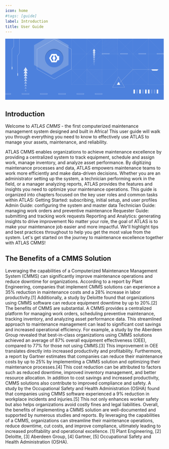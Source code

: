 ```yaml
---
icon: home
#tags: [guide]
label: Introduction
title: User Guide
---
```


![](static/img/banner.png)

## Introduction

Welcome to *ATLAS CMMS* - the first computerized maintenance management system designed and built in Africa! This user guide will walk you through everything you need to know to effectively use ATLAS to manage your assets, maintenance, and reliability.

ATLAS CMMS enables organizations to achieve maintenance excellence by providing a centralized system to track equipment, schedule and assign work, manage inventory, and analyze asset performance. By digitizing maintenance processes and data, ATLAS empowers maintenance teams to work more efficiently and make data-driven decisions.
Whether you are an administrator setting up the system, a technician performing work in the field, or a manager analyzing reports, ATLAS provides the features and insights you need to optimize your maintenance operations. This guide is organized into chapters focused on the key user roles and common tasks within ATLAS:
Getting Started: subscribing, initial setup, and user profiles
Admin Guide: configuring the system and master data
Technician Guide: managing work orders and preventive maintenance
Requester Guide: submitting and tracking work requests
Reporting and Analytics: generating insights to drive improvement
No matter your role, the goal of ATLAS is to make your maintenance job easier and more impactful. We'll highlight tips and best practices throughout to help you get the most value from the system. Let's get started on the journey to maintenance excellence together with ATLAS CMMS!

## The Benefits of a CMMS Solution
Leveraging the capabilities of a Computerized Maintenance Management System (CMMS) can significantly improve maintenance operations and reduce downtime for organizations. According to a report by Plant Engineering, companies that implement CMMS solutions can experience a 35% reduction in maintenance costs and a 28% increase in labor productivity.[1] Additionally, a study by Deloitte found that organizations using CMMS software can reduce equipment downtime by up to 20%.[2]
The benefits of CMMS are substantial. A CMMS provides a centralized platform for managing work orders, scheduling preventive maintenance, tracking inventory, and analyzing asset performance data. This streamlined approach to maintenance management can lead to significant cost savings and increased operational efficiency.
For example, a study by the Aberdeen Group revealed that best-in-class organizations using CMMS solutions achieved an average of 87% overall equipment effectiveness (OEE), compared to 77% for those not using CMMS.[3] This improvement in OEE translates directly into increased productivity and profitability.
Furthermore, a report by Gartner estimates that companies can reduce their maintenance costs by up to 25% by implementing a CMMS solution and optimizing their maintenance processes.[4] This cost reduction can be attributed to factors such as reduced downtime, improved inventory management, and better resource allocation.
In addition to cost savings and increased productivity, CMMS solutions also contribute to improved compliance and safety. A study by the Occupational Safety and Health Administration (OSHA) found that companies using CMMS software experienced a 9% reduction in workplace incidents and injuries.[5] This not only enhances worker safety but also helps organizations avoid costly fines and legal liabilities.
Overall, the benefits of implementing a CMMS solution are well-documented and supported by numerous studies and reports. By leveraging the capabilities of a CMMS, organizations can streamline their maintenance operations, reduce downtime, cut costs, and improve compliance, ultimately leading to increased profitability and operational excellence.
[1] Plant Engineering, [2] Deloitte, [3] Aberdeen Group, [4] Gartner, [5] Occupational Safety and Health Administration (OSHA).
